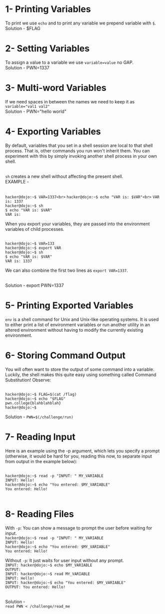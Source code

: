 # 1- Printing Variables
To print we use `echo` and to print any variable we prepend variable with `$`.<br>
Solution - $FLAG

# 2- Setting Variables
To assign a value to a variable we use `variable=value` no GAP.<br>
Solution - PWN=1337

# 3- Multi-word Variables
If we need spaces in between the names we need to keep it as `variable="val1 val2"`<br>
Solution - PWN="hello world"

# 4- Exporting Variables
By default, variables that you set in a shell session are local to that shell process. That is, other commands you run won't inherit them. You can experiment with this by simply invoking another shell process in your own shell.<br><br>

`sh` creates a new shell without affecting the present shell.<br>
EXAMPLE -<br><br>

`hacker@dojo:~$ VAR=1337<br>`
`hacker@dojo:~$ echo "VAR is: $VAR"<br>`
`VAR is: 1337`<br>
`hacker@dojo:~$ sh`<br>
`$ echo "VAR is: $VAR"`<br>
`VAR is: `<br>

When you export your variables, they are passed into the environment variables of child processes.<br><br>

`hacker@dojo:~$ VAR=133`<br>
`hacker@dojo:~$ export VAR`<br>
`hacker@dojo:~$ sh`<br>
`$ echo "VAR is: $VAR"`<br>
`VAR is: 1337`<br>

We can also combine the first two lines as `export VAR=1337`.<br><br>

Solution - export PWN=1337

# 5- Printing Exported Variables
`env` is a shell command for Unix and Unix-like operating systems. It is used to either print a list of environment variables or run another utility in an altered environment without having to modify the currently existing environment.

# 6- Storing Command Output
You will often want to store the output of some command into a variable. Luckily, the shell makes this quite easy using something called Command Substitution! Observe:<br><br>

`hacker@dojo:~$ FLAG=$(cat /flag)`<br>
`hacker@dojo:~$ echo "$FLAG"`<br>
`pwn.college{blahblahblah}`<br>
`hacker@dojo:~$`<br>

Solution - `PWN=$(/challenge/run)`
# 7- Reading Input
Here is an example using the -p argument, which lets you specify a prompt (otherwise, it would be hard for you, reading this now, to separate input from output in the example below):<br><br>

`hacker@dojo:~$ read -p "INPUT: " MY_VARIABLE`<br>
`INPUT: Hello!`<br>
`hacker@dojo:~$ echo "You entered: $MY_VARIABLE"`<br>
`You entered: Hello!`<br><br>

# 8- Reading Files
With `-p`: You can show a message to prompt the user before waiting for input.<br>
`hacker@dojo:~$ read -p "INPUT: " MY_VARIABLE`<br>
`INPUT: Hello!`<br>
`hacker@dojo:~$ echo "You entered: $MY_VARIABLE"`<br>
`You entered: Hello!`<br>

Without `-p`: It just waits for user input without any prompt.<br>
`INPUT: hacker@dojo:~$ echo $MY_VARIABLE`<br>
`OUTPUT:`<br>
`INPUT: hacker@dojo:~$ read MY_VARIABLE`<br>
`INPUT: Hello!`<br>
`INPUT: hacker@dojo:~$ echo "You entered: $MY_VARIABLE"`<br>
`OUTPUT: You entered: Hello!`<br><br>

Solution -<br>
`read PWN < /challenge/read_me`
